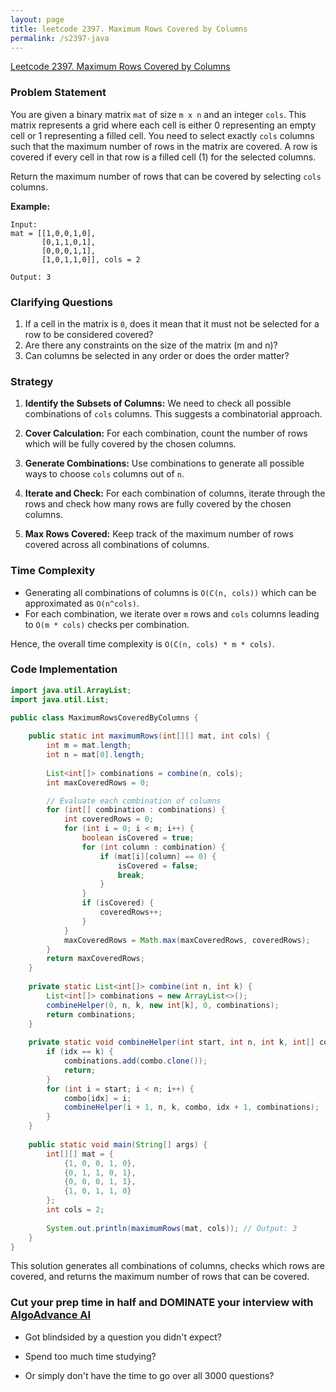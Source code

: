 ```yaml
---
layout: page
title: leetcode 2397. Maximum Rows Covered by Columns
permalink: /s2397-java
---
```

[Leetcode 2397. Maximum Rows Covered by Columns](https://algoadvance.github.io/algoadvance/l2397)
### Problem Statement

You are given a binary matrix `mat` of size `m x n` and an integer `cols`. This matrix represents a grid where each cell is either 0 representing an empty cell or 1 representing a filled cell. You need to select exactly `cols` columns such that the maximum number of rows in the matrix are covered. A row is covered if every cell in that row is a filled cell (1) for the selected columns.

Return the maximum number of rows that can be covered by selecting `cols` columns.

**Example:**
```
Input:
mat = [[1,0,0,1,0],
       [0,1,1,0,1],
       [0,0,0,1,1],
       [1,0,1,1,0]], cols = 2
       
Output: 3
```

### Clarifying Questions
1. If a cell in the matrix is `0`, does it mean that it must not be selected for a row to be considered covered?
2. Are there any constraints on the size of the matrix (m and n)?
3. Can columns be selected in any order or does the order matter?

### Strategy
1. **Identify the Subsets of Columns:** We need to check all possible combinations of `cols` columns. This suggests a combinatorial approach.
  
2. **Cover Calculation:** For each combination, count the number of rows which will be fully covered by the chosen columns.

3. **Generate Combinations:** Use combinations to generate all possible ways to choose `cols` columns out of `n`.

4. **Iterate and Check:** For each combination of columns, iterate through the rows and check how many rows are fully covered by the chosen columns.

5. **Max Rows Covered:** Keep track of the maximum number of rows covered across all combinations of columns.

### Time Complexity

- Generating all combinations of columns is `O(C(n, cols))` which can be approximated as `O(n^cols)`.
- For each combination, we iterate over `m` rows and `cols` columns leading to `O(m * cols)` checks per combination.

Hence, the overall time complexity is `O(C(n, cols) * m * cols)`.

### Code Implementation

```java
import java.util.ArrayList;
import java.util.List;

public class MaximumRowsCoveredByColumns {
    
    public static int maximumRows(int[][] mat, int cols) {
        int m = mat.length;
        int n = mat[0].length;
        
        List<int[]> combinations = combine(n, cols);
        int maxCoveredRows = 0;

        // Evaluate each combination of columns
        for (int[] combination : combinations) {
            int coveredRows = 0;
            for (int i = 0; i < m; i++) {
                boolean isCovered = true;
                for (int column : combination) {
                    if (mat[i][column] == 0) {
                        isCovered = false;
                        break;
                    }
                }
                if (isCovered) {
                    coveredRows++;
                }
            }
            maxCoveredRows = Math.max(maxCoveredRows, coveredRows);
        }
        return maxCoveredRows;
    }
    
    private static List<int[]> combine(int n, int k) {
        List<int[]> combinations = new ArrayList<>();
        combineHelper(0, n, k, new int[k], 0, combinations);
        return combinations;
    }
    
    private static void combineHelper(int start, int n, int k, int[] combo, int idx, List<int[]> combinations) {
        if (idx == k) {
            combinations.add(combo.clone());
            return;
        }
        for (int i = start; i < n; i++) {
            combo[idx] = i;
            combineHelper(i + 1, n, k, combo, idx + 1, combinations);
        }
    }
    
    public static void main(String[] args) {
        int[][] mat = {
            {1, 0, 0, 1, 0},
            {0, 1, 1, 0, 1},
            {0, 0, 0, 1, 1},
            {1, 0, 1, 1, 0}
        };
        int cols = 2;
        
        System.out.println(maximumRows(mat, cols)); // Output: 3
    }
}
```

This solution generates all combinations of columns, checks which rows are covered, and returns the maximum number of rows that can be covered.


### Cut your prep time in half and DOMINATE your interview with [AlgoAdvance AI](https://algoAdvance.com)

- Got blindsided by a question you didn't expect?

- Spend too much time studying?

- Or simply don't have the time to go over all 3000 questions?

